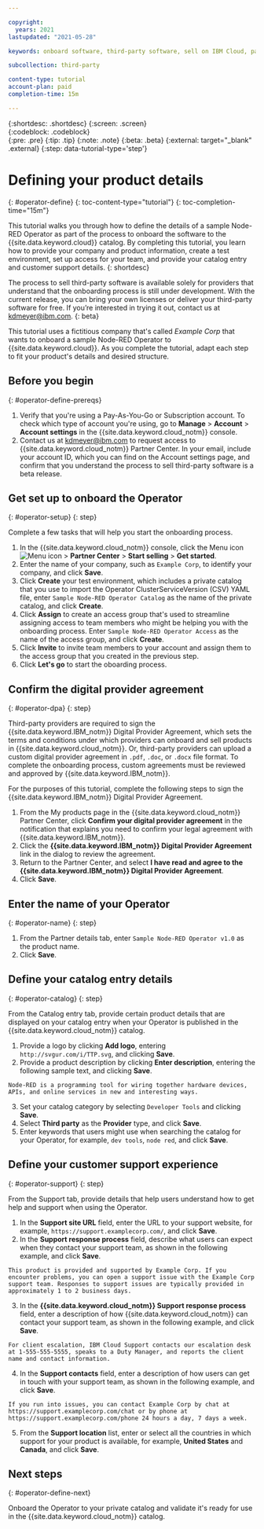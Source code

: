```yaml
---

copyright:
  years: 2021
lastupdated: "2021-05-28"

keywords: onboard software, third-party software, sell on IBM Cloud, partner center, operator, validate, test, Red Hat OpenShift cluster, sample Node-RED Operator, Kubernetes cluster

subcollection: third-party

content-type: tutorial
account-plan: paid
completion-time: 15m 

---
```


{:shortdesc: .shortdesc}
{:screen: .screen}  
{:codeblock: .codeblock}  
{:pre: .pre}
{:tip: .tip}
{:note: .note}
{:beta: .beta}
{:external: target="_blank" .external}
{:step: data-tutorial-type='step'} 


# Defining your product details
{: #operator-define}
{: toc-content-type="tutorial"} 
{: toc-completion-time="15m"} 

This tutorial walks you through how to define the details of a sample Node-RED Operator as part of the process to onboard the software to the {{site.data.keyword.cloud}} catalog. By completing this tutorial, you learn how to provide your company and product information, create a test environment, set up access for your team, and provide your catalog entry and customer support details.
{: shortdesc}

The process to sell third-party software is available solely for providers that understand that the onboarding process is still under development. With the current release, you can bring your own licenses or deliver your third-party software for free. If you’re interested in trying it out, contact us at kdmeyer@ibm.com.
{: beta}

This tutorial uses a fictitious company that's called *Example Corp* that wants to onboard a sample Node-RED Operator to {{site.data.keyword.cloud}}. As you complete the tutorial, adapt each step to fit your product's details and desired structure.

## Before you begin
{: #operator-define-prereqs}

1. Verify that you're using a Pay-As-You-Go or Subscription account. To check which type of account you're using, go to **Manage** > **Account** > **Account settings** in the {{site.data.keyword.cloud_notm}} console. 
2. Contact us at kdmeyer@ibm.com to request access to {{site.data.keyword.cloud_notm}} Partner Center. In your email, include your account ID, which you can find on the Account settings page, and confirm that you understand the process to sell third-party software is a beta release. 

## Get set up to onboard the Operator
{: #operator-setup}
{: step}

Complete a few tasks that will help you start the onboarding process.

1. In the {{site.data.keyword.cloud_notm}} console, click the Menu icon ![Menu icon](../icons/icon_hamburger.svg) > **Partner Center** > **Start selling** > **Get started**.
2. Enter the name of your company, such as `Example Corp`, to identify your company, and click **Save**. 
3. Click **Create** your test environment, which includes a private catalog that you use to import the Operator ClusterServiceVersion (CSV) YAML file, enter `Sample Node-RED Operator Catalog` as the name of the private catalog, and click **Create**.
4. Click **Assign** to create an access group that's used to streamline assigning access to team members who might be helping you with the onboarding process. Enter `Sample Node-RED Operator Access` as the name of the access group, and click **Create**.
5. Click **Invite** to invite team members to your account and assign them to the access group that you created in the previous step. 
6. Click **Let's go** to start the oboarding process.

## Confirm the digital provider agreement
{: #operator-dpa}
{: step}

Third-party providers are required to sign the {{site.data.keyword.IBM_notm}} Digital Provider Agreement, which sets the terms and conditions under which providers can onboard and sell products in {{site.data.keyword.cloud_notm}}. Or, third-party providers can upload a custom digital provider agreement in `.pdf`, `.doc`, or `.docx` file format. To complete the onboarding process, custom agreements must be reviewed and approved by {{site.data.keyword.IBM_notm}}.

<!-- STAGING ONLY: until reviewed: 
Accepting the {{site.data.keyword.IBM_notm}} Digital Provider Agreement is much faster than using a custom digital provider agreement. Custom digital provider agreements must be reviewed and approved by IBM, which increases the time it takes for you to onboard. 
{: tip} -->

For the purposes of this tutorial, complete the following steps to sign the {{site.data.keyword.IBM_notm}} Digital Provider Agreement. 

1. From the My products page in the {{site.data.keyword.cloud_notm}} Partner Center, click **Confirm your digital provider agreement** in the notification that explains you need to confirm your legal agreement with {{site.data.keyword.IBM_notm}}.
1. Click the **{{site.data.keyword.IBM_notm}} Digital Provider Agreement** link in the dialog to review the agreement. 
1. Return to the Partner Center, and select **I have read and agree to the {{site.data.keyword.IBM_notm}} Digital Provider Agreement**.
1. Click **Save**. 

## Enter the name of your Operator
{: #operator-name}
{: step}

1. From the Partner details tab, enter `Sample Node-RED Operator v1.0` as the product name.
2. Click **Save**.

## Define your catalog entry details
{: #operator-catalog}
{: step}

From the Catalog entry tab, provide certain product details that are displayed on your catalog entry when your Operator is published in the {{site.data.keyword.cloud_notm}} catalog.

1. Provide a logo by clicking **Add logo**, entering `http://svgur.com/i/TTP.svg`, and clicking **Save**.
2. Provide a product description by clicking **Enter description**, entering the following sample text, and clicking **Save**.

  `Node-RED is a programming tool for wiring together hardware devices, APIs, and online services in new and interesting ways.`
  
3. Set your catalog category by selecting `Developer Tools` and clicking **Save**.
4. Select **Third party** as the **Provider** type, and click **Save**.
5. Enter keywords that users might use when searching the catalog for your Operator, for example, `dev tools`, `node red`, and click **Save**.

## Define your customer support experience
{: #operator-support}
{: step}

From the Support tab, provide details that help users understand how to get help and support when using the Operator.

1. In the **Support site URL** field, enter the URL to your support website, for example, `https://support.examplecorp.com/`, and click **Save**.
2. In the **Support response process** field, describe what users can expect when they contact your support team, as shown in the following example, and click **Save**.

  `This product is provided and supported by Example Corp. If you encounter problems, you can open a support issue with the Example Corp support team. Responses to support issues are typically provided in approximately 1 to 2 business days.`
  
3. In the **{{site.data.keyword.cloud_notm}} Support response process** field, enter a description of how {{site.data.keyword.cloud_notm}} can contact your support team, as shown in the following example, and click **Save**.

  `For client escalation, IBM Cloud Support contacts our escalation desk at 1-555-555-5555, speaks to a Duty Manager, and reports the client name and contact information.`
  
4. In the **Support contacts** field, enter a description of how users can get in touch with your support team, as shown in the following example, and click **Save**.

  `If you run into issues, you can contact Example Corp by chat at https://support.examplecorp.com/chat or by phone at https://support.examplecorp.com/phone 24 hours a day, 7 days a week.`

5. From the **Support location** list, enter or select all the countries in which support for your product is available, for example, **United States** and **Canada**, and click **Save**.


## Next steps
{: #operator-define-next}

Onboard the Operator to your private catalog and validate it's ready for use in the {{site.data.keyword.cloud_notm}} catalog. 

